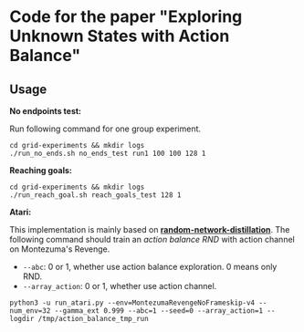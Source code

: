 # Code for the paper "Exploring Unknown States with Action Balance"

## Usage
**No endpoints test:**

Run following command for one group experiment.

```shell
cd grid-experiments && mkdir logs
./run_no_ends.sh no_ends_test run1 100 100 128 1
```

**Reaching goals:**

```shell
cd grid-experiments && mkdir logs
./run_reach_goal.sh reach_goals_test 128 1
```

**Atari:**

This implementation is mainly based on **[random-network-distillation](https://github.com/openai/random-network-distillation)**. The following command should train an *action balance RND* with action channel on Montezuma's Revenge.

- `--abc`: 0 or 1, whether use action balance exploration. 0 means only RND.
- `--array_action`: 0 or 1, whether use action channel.

```
python3 -u run_atari.py --env=MontezumaRevengeNoFrameskip-v4 --num_env=32 --gamma_ext 0.999 --abc=1 --seed=0 --array_action=1 --logdir /tmp/action_balance_tmp_run
```

